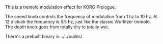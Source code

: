 This is a tremolo modulation effect for KORG Prologue.

The speed knob controls the frequency of modulation from 1 hz to 10 hz. At 12 o'clock the frequency is 5.5 hz, just like the classic Wurlitzer tremolo.
The depth knob goes from totally dry to totally wet.

There's a prebuilt binary in ../../builds/
